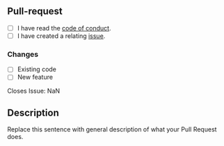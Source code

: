 [code_of_conduct]: https://github.com/RealYusufIsmail/YDW/blob/master/.github/CODE_OF_CONDUCT.md
[new_issue]: https://github.com/RealYusufIsmail/YDW/issues/new/choose

## Pull-request

- [ ] I have read the [code of conduct][code_of_conduct].
- [ ] I have created a relating [issue][new_issue].

### Changes

- [ ] Existing code
- [ ] New feature

<!--
While an issue isn't required, this is preferred for most changes.
It helps make it maintainable for us, and will save you from possibly recoding everything :p
If there's no relating issue, keep it NaN
-->

Closes Issue: NaN

## Description

Replace this sentence with general description of what your Pull Request does.
